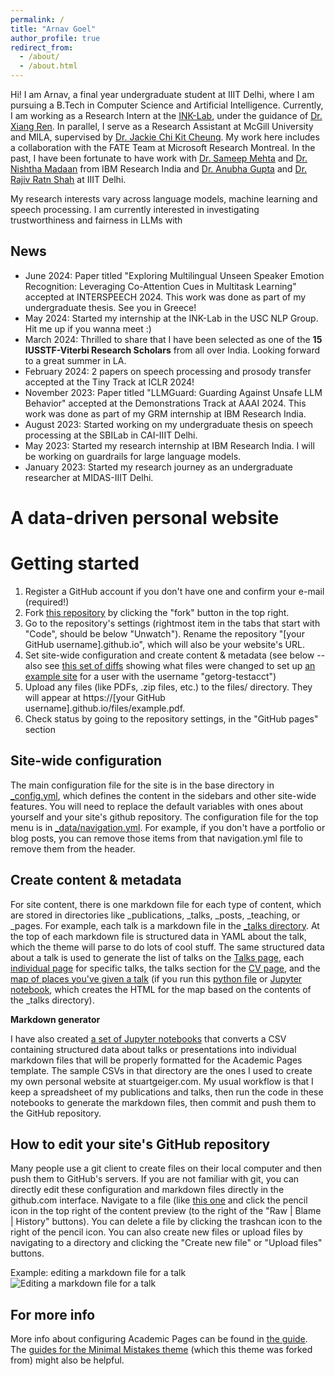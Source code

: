 ```yaml
---
permalink: /
title: "Arnav Goel"
author_profile: true
redirect_from: 
  - /about/
  - /about.html
---
```


Hi! I am Arnav, a final year undergraduate student at IIIT Delhi, where I am pursuing a B.Tech in Computer Science and Artificial Intelligence. Currently, I am working as a Research Intern at the [INK-Lab](https://inklab.usc.edu/index.html), under the guidance of [Dr. Xiang Ren](https://www.seanre.com/). In parallel, I serve as a Research Assistant at McGill University and MILA, supervised by [Dr. Jackie Chi Kit Cheung](https://www.cs.mcgill.ca/~jcheung/). My work here includes a collaboration with the FATE Team at Microsoft Research Montreal. In the past, I have been fortunate to have work with [Dr. Sameep Mehta](https://research.ibm.com/people/sameep-mehta) and [Dr. Nishtha Madaan](https://nishthaa.github.io/) from IBM Research India and [Dr. Anubha Gupta](https://www.iiitd.ac.in/anubha) and [Dr. Rajiv Ratn Shah](https://midas.iiitd.ac.in/) at IIIT Delhi. 

My research interests vary across language models, machine learning and speech processing. I am currently interested in investigating trustworthiness and fairness in LLMs with 

News
------
- June 2024: Paper titled "Exploring Multilingual Unseen Speaker Emotion Recognition: Leveraging Co-Attention Cues in Multitask Learning" accepted at INTERSPEECH 2024. This work was done as part of my undergraduate thesis. See you in Greece!
- May 2024: Started my internship at the INK-Lab in the USC NLP Group. Hit me up if you wanna meet :)
- March 2024: Thrilled to share that I have been selected as one of the **15 IUSSTF-Viterbi Research Scholars** from all over India. Looking forward to a great summer in LA.
- February 2024: 2 papers on speech processing and prosody transfer accepted at the Tiny Track at ICLR 2024!
- November 2023: Paper titled "LLMGuard: Guarding Against Unsafe LLM Behavior" accepted at the Demonstrations Track at AAAI 2024. This work was done as part of my GRM internship at IBM Research India.
- August 2023: Started working on my undergraduate thesis on speech processing at the SBILab in CAI-IIIT Delhi.
- May 2023: Started my research internship at IBM Research India. I will be working on guardrails for large language models.
- January 2023: Started my research journey as an undergraduate researcher at MIDAS-IIIT Delhi.

A data-driven personal website
======


Getting started
======
1. Register a GitHub account if you don't have one and confirm your e-mail (required!)
1. Fork [this repository](https://github.com/academicpages/academicpages.github.io) by clicking the "fork" button in the top right. 
1. Go to the repository's settings (rightmost item in the tabs that start with "Code", should be below "Unwatch"). Rename the repository "[your GitHub username].github.io", which will also be your website's URL.
1. Set site-wide configuration and create content & metadata (see below -- also see [this set of diffs](http://archive.is/3TPas) showing what files were changed to set up [an example site](https://getorg-testacct.github.io) for a user with the username "getorg-testacct")
1. Upload any files (like PDFs, .zip files, etc.) to the files/ directory. They will appear at https://[your GitHub username].github.io/files/example.pdf.  
1. Check status by going to the repository settings, in the "GitHub pages" section

Site-wide configuration
------
The main configuration file for the site is in the base directory in [_config.yml](https://github.com/academicpages/academicpages.github.io/blob/master/_config.yml), which defines the content in the sidebars and other site-wide features. You will need to replace the default variables with ones about yourself and your site's github repository. The configuration file for the top menu is in [_data/navigation.yml](https://github.com/academicpages/academicpages.github.io/blob/master/_data/navigation.yml). For example, if you don't have a portfolio or blog posts, you can remove those items from that navigation.yml file to remove them from the header. 

Create content & metadata
------
For site content, there is one markdown file for each type of content, which are stored in directories like _publications, _talks, _posts, _teaching, or _pages. For example, each talk is a markdown file in the [_talks directory](https://github.com/academicpages/academicpages.github.io/tree/master/_talks). At the top of each markdown file is structured data in YAML about the talk, which the theme will parse to do lots of cool stuff. The same structured data about a talk is used to generate the list of talks on the [Talks page](https://academicpages.github.io/talks), each [individual page](https://academicpages.github.io/talks/2012-03-01-talk-1) for specific talks, the talks section for the [CV page](https://academicpages.github.io/cv), and the [map of places you've given a talk](https://academicpages.github.io/talkmap.html) (if you run this [python file](https://github.com/academicpages/academicpages.github.io/blob/master/talkmap.py) or [Jupyter notebook](https://github.com/academicpages/academicpages.github.io/blob/master/talkmap.ipynb), which creates the HTML for the map based on the contents of the _talks directory).

**Markdown generator**

I have also created [a set of Jupyter notebooks](https://github.com/academicpages/academicpages.github.io/tree/master/markdown_generator
) that converts a CSV containing structured data about talks or presentations into individual markdown files that will be properly formatted for the Academic Pages template. The sample CSVs in that directory are the ones I used to create my own personal website at stuartgeiger.com. My usual workflow is that I keep a spreadsheet of my publications and talks, then run the code in these notebooks to generate the markdown files, then commit and push them to the GitHub repository.

How to edit your site's GitHub repository
------
Many people use a git client to create files on their local computer and then push them to GitHub's servers. If you are not familiar with git, you can directly edit these configuration and markdown files directly in the github.com interface. Navigate to a file (like [this one](https://github.com/academicpages/academicpages.github.io/blob/master/_talks/2012-03-01-talk-1.md) and click the pencil icon in the top right of the content preview (to the right of the "Raw | Blame | History" buttons). You can delete a file by clicking the trashcan icon to the right of the pencil icon. You can also create new files or upload files by navigating to a directory and clicking the "Create new file" or "Upload files" buttons. 

Example: editing a markdown file for a talk
![Editing a markdown file for a talk](/images/editing-talk.png)

For more info
------
More info about configuring Academic Pages can be found in [the guide](https://academicpages.github.io/markdown/). The [guides for the Minimal Mistakes theme](https://mmistakes.github.io/minimal-mistakes/docs/configuration/) (which this theme was forked from) might also be helpful.
